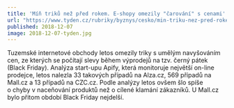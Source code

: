 ```yaml
---
title: 'Míň triků než před rokem. E-shopy omezily "čarování" s cenami'
url: "https://www.tyden.cz/rubriky/byznys/cesko/min-triku-nez-pred-rokem-e-shopy-omezily-carovani-s-cenami_505980.html?showTab=diskutovane"
published: 2018-12-07
image: 2018-12-07-tyden.jpg
---
```


Tuzemské internetové obchody letos omezily triky s&nbsp;umělým navyšováním cen, ze kterých se počítají slevy během výprodejů na tzv. černý pátek (Black Friday). Analýza start-upu Apify, která monitoruje největší on-line prodejce, letos nalezla 33&nbsp;takových případů na Alza.cz, 569&nbsp;případů na Mall.cz a 13&nbsp;případů na CZC.cz. Podle analýzy letos ovšem šlo spíše o&nbsp;chyby v&nbsp;naceňování produktů než o&nbsp;cílené klamání zákazníků. U&nbsp;Mall.cz bylo přitom období Black Friday nejdelší.

